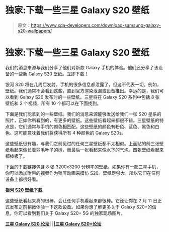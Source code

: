 # 独家:下载一些三星 Galaxy S20 壁纸

> 原文：<https://www.xda-developers.com/download-samsung-galaxy-s20-wallpapers/>

# 独家:下载一些三星 Galaxy S20 壁纸

我们的消息来源与我们分享了他们对新款 Galaxy 手机的体验。他们还分享了该设备的一些新 Galaxy S20 壁纸。立即下载！

银河 S20 将在几周后发射。手机的很多信息都泄露了，但这不代表一切。例如，壁纸。我们通常不会看到这些，直到官方渲染泄漏或设备推出。幸运的是，我们可以看到 Galaxy S20 发布时的一些壁纸。三星将在 Galaxy S20 系列中包括 8 张壁纸和 2 个视频，所有 10 个都可以在下面找到。

下面是我们能拿到的一些壁纸。我们的消息来源能够发送给我们一张 S20 星系的照片，正如你所看到的，有更多的壁纸。这些壁纸看起来都很不错。三星壁纸的特点是，它们通常与手机的颜色相匹配。这些壁纸的颜色有粉色、蓝色、黑色和白色。这可能意味着我们将获得所有 4 种颜色的 Galaxy S20s。

这些壁纸很有趣，与我们之前见过的任何三星壁纸都不太相似。上面贴的前三张壁纸看起来像长着羽毛叶子的树，而最后一张看起来像水下的气泡。四张壁纸看起来都棒极了。

下面的下载链接包含 8 张 3200x3200 分辨率的壁纸。如果你有一部三星手机，你可以添加附带的视频作为锁屏动画来模仿 S20。壁纸足够大，所以它们在任何设备上都很好看。

**[银河 S20 壁纸下载](https://www.androidfilehost.com/?fid=4349826312261700539)**

这些壁纸看起来真的很棒，会让任何手机看起来都很棒。它还让你在 2 月 11 日正式发布之前稍微体验一下这款设备。如果你想了解更多关于 Galaxy S20+的信息，你可以看到我们关于 Galaxy S20+ 5G 的独家现场图片。

**[三星 Galaxy S20 论坛](https://forum.xda-developers.com/galaxy-s20)**| |**|[三星 Galaxy S20+论坛](https://forum.xda-developers.com/galaxy-s20-plus)**